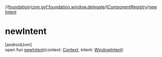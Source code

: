 //[foundation](../../../index.md)/[com.gyf.foundation.window.delegate](../index.md)/[IComponentRegistry](index.md)/[newIntent](new-intent.md)

# newIntent

[androidJvm]\
open fun [newIntent](new-intent.md)(context: [Context](https://developer.android.com/reference/kotlin/android/content/Context.html), intent: [WindowIntent](../../com.gyf.foundation.window.intent/-window-intent/index.md))